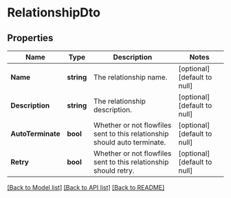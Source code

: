 # RelationshipDto

## Properties
Name | Type | Description | Notes
------------ | ------------- | ------------- | -------------
**Name** | **string** | The relationship name. | [optional] [default to null]
**Description** | **string** | The relationship description. | [optional] [default to null]
**AutoTerminate** | **bool** | Whether or not flowfiles sent to this relationship should auto terminate. | [optional] [default to null]
**Retry** | **bool** | Whether or not flowfiles sent to this relationship should retry. | [optional] [default to null]

[[Back to Model list]](../README.md#documentation-for-models) [[Back to API list]](../README.md#documentation-for-api-endpoints) [[Back to README]](../README.md)


